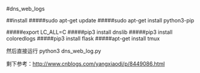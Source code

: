 #dns\_web\_logs

##install
#####sudo apt-get update
#####sudo apt-get install python3-pip

#####export LC_ALL=C
#####pip3 install dnslib
#####pip3 install coloredlogs
#####pip3 install flask
#####apt-get install tmux

然后直接运行 python3 dns_web_log.py

剩下参考：http://www.cnblogs.com/yangxiaodi/p/8449086.html
